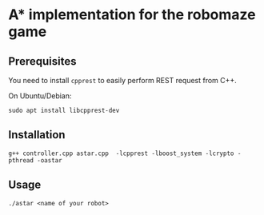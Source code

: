A* implementation for the robomaze game
=======================================

Prerequisites
-------------

You need to install `cpprest` to easily perform REST request from C++.

On Ubuntu/Debian:

```
sudo apt install libcpprest-dev
```

Installation
------------

```
g++ controller.cpp astar.cpp  -lcpprest -lboost_system -lcrypto -pthread -oastar
```

Usage
-----

```
./astar <name of your robot>
```

